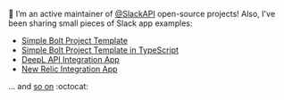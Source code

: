 👋 I’m an active maintainer of [@SlackAPI](http://github.com/slackapi) open-source projects! Also, I've been sharing small pieces of Slack app examples:
* [Simple Bolt Project Template](https://github.com/seratch/bolt-starter)
* [Simple Bolt Project Template in TypeScript](https://github.com/seratch/bolt-starter-ts)
* [DeepL API Integration App](https://github.com/seratch/deepl-for-slack)
* [New Relic Integration App](https://github.com/seratch/new-relic-dashboard-in-slack)

... and [so on](https://github.com/seratch?tab=repositories&q=slack&type=source) :octocat:
